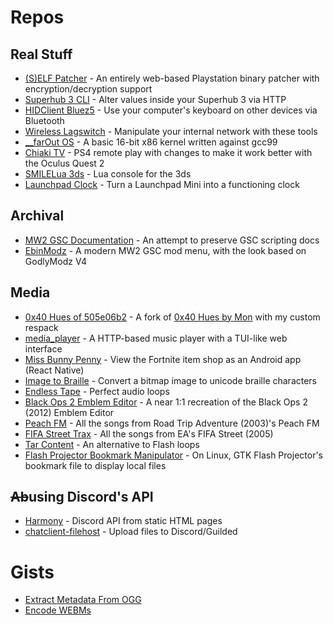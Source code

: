 # Repos
## Real Stuff
- [(S)ELF Patcher](https://github.com/505e06b2/self-patcher) - An entirely web-based Playstation binary patcher with encryption/decryption support
- [Superhub 3 CLI](https://github.com/505e06b2/Superhub3_CLI) - Alter values inside your Superhub 3 via HTTP
- [HIDClient Bluez5](https://github.com/505e06b2/HIDClient-Bluez5) - Use your computer's keyboard on other devices via Bluetooth
- [Wireless Lagswitch](https://github.com/505e06b2/Wireless-Lagswitch) - Manipulate your internal network with these tools
- [__farOut OS](https://github.com/505e06b2/__farOut-OS) - A basic 16-bit x86 kernel written against gcc99
- [Chiaki TV](https://github.com/505e06b2/Chiaki-TV) - PS4 remote play with changes to make it work better with the Oculus Quest 2
- [SMILELua 3ds](https://github.com/505e06b2/SmileLUA-3ds) - Lua console for the 3ds
- [Launchpad Clock](https://gist.github.com/505e06b2/ecd384170360755470b397bd81dfef3a) - Turn a Launchpad Mini into a functioning clock

## Archival
- [MW2 GSC Documentation](https://github.com/505e06b2/MW2-GSC-Documentation) - An attempt to preserve GSC scripting docs
- [EbinModz](https://github.com/505e06b2/EbinModz) - A modern MW2 GSC mod menu, with the look based on GodlyModz V4

## Media
- [0x40 Hues of 505e06b2](https://github.com/505e06b2/0x40-Hues-of-505e06b2) - A fork of [0x40 Hues by Mon](https://github.com/mon/0x40-web) with my custom respack
- [media_player](https://github.com/505e06b2/media_player) - A HTTP-based music player with a TUI-like web interface
- [Miss Bunny Penny](https://github.com/505e06b2/fnitemshop) - View the Fortnite item shop as an Android app (React Native)
- [Image to Braille](https://github.com/505e06b2/Image-to-Braille) - Convert a bitmap image to unicode braille characters
- [Endless Tape](https://github.com/505e06b2/Endless-Tape) - Perfect audio loops
- [Black Ops 2 Emblem Editor](https://github.com/505e06b2/Black-Ops-2-Emblem-Editor) - A near 1:1 recreation of the Black Ops 2 (2012) Emblem Editor
- [Peach FM](https://github.com/505e06b2/peach_fm) - All the songs from Road Trip Adventure (2003)'s Peach FM
- [FIFA Street Trax](https://github.com/505e06b2/FIFA-Street-Trax) - All the songs from EA's FIFA Street (2005)
- [Tar Content](https://github.com/505e06b2/Tar-Content) - An alternative to Flash loops
- [Flash Projector Bookmark Manipulator](https://github.com/505e06b2/flashprojector-bookmark-manipulator) - On Linux, GTK Flash Projector's bookmark file to display local files

## ~~Ab~~using Discord's API
- [Harmony](https://github.com/505e06b2/Harmony) - Discord API from static HTML pages
- [chatclient-filehost](https://github.com/505e06b2/chatclient-filehost) - Upload files to Discord/Guilded

# Gists
- [Extract Metadata From OGG](https://gist.github.com/505e06b2/d7c487893b45f719485c938680a8ab4a)
- [Encode WEBMs](https://gist.github.com/505e06b2/b18eb00de7ab940aa15dcab3943a6a1f)
